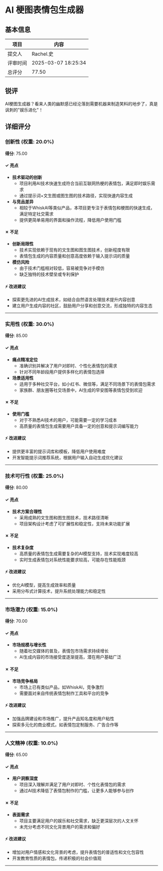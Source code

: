 # AI 梗图表情包生成器

## 基本信息

| 项目 | 内容 |
|------|------|
| 提交人 | Rachel.史 |
| 评审时间 | 2025-03-07 18:25:34 |
| 总评分 | 77.50 |

## 锐评

AI梗图生成器？看来人类的幽默感已经沦落到需要机器来制造笑料的地步了，真是讽刺的"娱乐进化"！

## 详细评分

### 创新性 (权重: 20.0%)

**得分**: 75.00

#### ✓ 亮点

* **技术驱动的创新**
  * 项目利用AI技术快速生成符合当前互联网热梗的表情包，满足即时娱乐需求
  * 通过提示词+文生图或图生图的技术路径，实现快速内容生成
* **与竞品差异**
  * 相较于WhiskAI等类似产品，本项目更专注于表情包和梗图的快速生成，满足特定社交需求
  * 提供更简单易用的界面和操作流程，降低用户使用门槛

#### ✗ 不足

* **创新局限性**
  * 技术实现依赖于现有的文生图和图生图技术，创新程度有限
  * 表情包生成的内容质量和创意高度依赖于输入提示词的质量
* **模仿风险**
  * 由于技术门槛相对较低，容易被竞争对手模仿
  * 缺乏独特的技术壁垒或专利保护

#### ⚡ 改进建议

* 探索更先进的AI生成技术，如结合自然语言处理技术提升内容创意
* 建立用户生成内容的社区，鼓励用户分享和创意交流，形成独特的内容生态

---

### 实用性 (权重: 30.0%)

**得分**: 85.00

#### ✓ 亮点

* **痛点精准定位**
  * 准确识别并解决了用户对即时、个性化表情包的需求
  * 针对不同年龄段用户提供多样化的表情包选择
* **场景适用性**
  * 适用于多种社交平台，如小红书、微信等，满足不同场景下的表情包需求
  * 家族群、朋友圈等社交场景中，AI生成的早安图等表情包受到欢迎

#### ✗ 不足

* **使用门槛**
  * 对于不熟悉AI技术的用户，可能需要一定的学习成本
  * 高质量的表情包生成需要用户具备一定的创意和提示词编写能力

#### ⚡ 改进建议

* 提供更丰富的提示词库和模板，降低用户使用难度
* 开发智能提示词推荐系统，根据用户输入自动生成优化建议

---

### 技术可行性 (权重: 25.0%)

**得分**: 80.00

#### ✓ 亮点

* **技术方案合理性**
  * 采用成熟的文生图和图生图技术，技术路径清晰
  * 项目架构设计考虑了可扩展性和稳定性，支持未来功能扩展

#### ✗ 不足

* **技术复杂度**
  * 高质量的表情包生成需要复杂的AI模型支持，技术实现难度较高
  * 实时生成表情包对系统性能要求较高，可能存在性能瓶颈

#### ⚡ 改进建议

* 优化AI模型，提高生成效率和质量
* 采用分布式计算技术，提升系统处理能力和稳定性

---

### 市场潜力 (权重: 15.0%)

**得分**: 70.00

#### ✓ 亮点

* **市场规模与增长性**
  * 随着社交媒体的普及，表情包市场需求持续增长
  * AI生成内容的市场接受度逐渐提高，潜在用户基础广泛

#### ✗ 不足

* **市场竞争格局**
  * 市场上已有类似产品，如WhiskAI，竞争激烈
  * 需要面对来自传统表情包制作工具和平台的竞争

#### ⚡ 改进建议

* 加强品牌建设和市场推广，提升产品知名度和用户粘性
* 探索多元化的商业模式，如表情包定制服务、广告合作等

---

### 人文精神 (权重: 10.0%)

**得分**: 65.00

#### ✓ 亮点

* **用户洞察深度**
  * 项目深入理解并满足了用户对即时、个性化表情包的需求
  * 通过AI技术降低了表情包制作的门槛，让更多人能够参与创作

#### ✗ 不足

* **表面需求**
  * 项目主要满足用户的娱乐和社交需求，缺乏更深层次的人文关怀
  * 未充分考虑不同文化背景用户的需求和偏好

#### ⚡ 改进建议

* 增加对用户情感和文化背景的考虑，提升表情包的普适性和文化包容性
* 开发教育性质的表情包，传递积极的社会价值观

---

